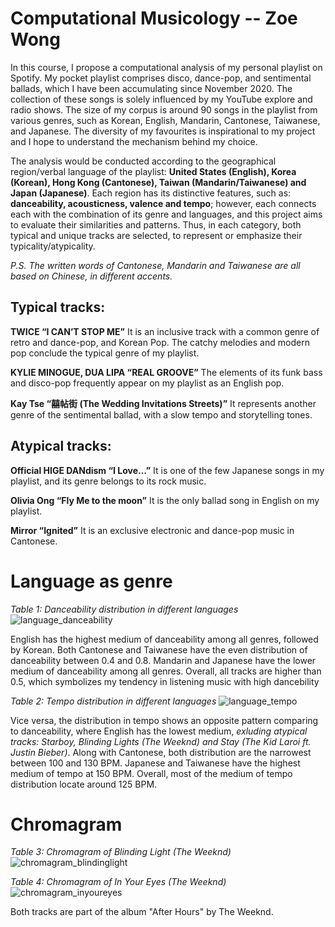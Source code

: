 
# Computational Musicology -- Zoe Wong

In this course, I propose a computational analysis of my personal playlist on Spotify. My pocket playlist comprises disco, dance-pop, and sentimental ballads, which I have been accumulating since November 2020. The collection of these songs is solely influenced by my YouTube explore and radio shows. The size of my corpus is around 90 songs in the playlist from various genres, such as Korean, English, Mandarin, Cantonese, Taiwanese, and Japanese. The diversity of my favourites is inspirational to my project and I hope to understand the mechanism behind my choice.

The analysis would be conducted according to the geographical region/verbal language of the playlist: **United States (English), Korea (Korean), Hong Kong (Cantonese), Taiwan (Mandarin/Taiwanese) and Japan (Japanese)**. Each region has its distinctive features, such as: **danceability, acousticness, valence and tempo**; however, each connects each with the combination of its genre and languages, and this project aims to evaluate their similarities and patterns. Thus, in each category, both typical and unique tracks are selected, to represent or emphasize their typicality/atypicality.

*P.S. The written words of Cantonese, Mandarin and Taiwanese are all based on Chinese, in different accents.*






## Typical tracks:

**TWICE “I CAN’T STOP ME”**
It is an inclusive track with a common genre of retro and dance-pop, and Korean Pop. The catchy melodies and modern pop conclude the typical genre of my playlist.

**KYLIE MINOGUE, DUA LIPA “REAL GROOVE”**
The elements of its funk bass and disco-pop frequently appear on my playlist as an English pop. 

**Kay Tse “囍帖街 (The Wedding Invitations Streets)”**
It represents another genre of the sentimental ballad, with a slow tempo and storytelling tones. 


## Atypical tracks:

**Official HIGE DANdism “I Love…”**
It is one of the few Japanese songs in my playlist, and its genre belongs to its rock music.

**Olivia Ong “Fly Me to the moon”**
It is the only ballad song in English on my playlist.

**Mirror “Ignited”**
It is an exclusive electronic and dance-pop music in Cantonese.



# Language as genre

*Table 1: Danceability distribution in different languages*
![language_danceability](https://user-images.githubusercontent.com/99733797/156937439-879ae119-58aa-48f7-a930-052ad7cf20fc.png)

English has the highest medium of danceability among all genres, followed by Korean. Both Cantonese and Taiwanese have the even distribution of danceability between 0.4 and 0.8. Mandarin and Japanese have the lower medium of danceability among all genres. Overall, all tracks are higher than 0.5, which symbolizes my tendency in listening music with high dancebility

*Table 2: Tempo distribution in different languages*
![language_tempo](https://user-images.githubusercontent.com/99733797/156937660-064b81ac-cf2a-4302-b588-e37087b6327b.png)

Vice versa, the distribution in tempo shows an opposite pattern comparing to danceability, where English has the lowest medium, *exluding atypical tracks: Starboy, Blinding Lights (The Weeknd) and Stay (The Kid Laroi ft. Justin Bieber)*. Along with Cantonese, both distribution are the narrowest between 100 and 130 BPM. Japanese and Taiwanese have the highest medium of tempo at 150 BPM. Overall, most of the medium of tempo distribution locate around 125 BPM.


# Chromagram 

*Table 3: Chromagram of Blinding Light (The Weeknd)*
![chromagram_blindinglight](https://user-images.githubusercontent.com/99733797/156939165-004055a3-0b49-483c-a208-244fbf694307.png)

*Table 4: Chromagram of In Your Eyes (The Weeknd)*
![chromagram_inyoureyes](https://user-images.githubusercontent.com/99733797/156939167-31192d59-458c-4c0c-b424-9e9a2865e242.png)

Both tracks are part of the album "After Hours" by The Weeknd. 












